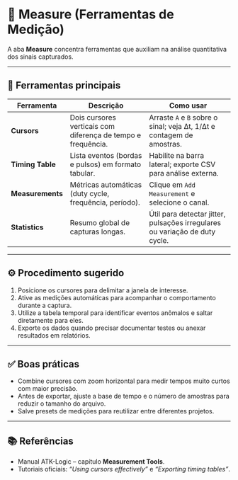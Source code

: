 # 🧮 Measure (Ferramentas de Medição)

A aba **Measure** concentra ferramentas que auxiliam na análise quantitativa dos sinais capturados.

---

## 📏 Ferramentas principais

| Ferramenta | Descrição | Como usar |
| --- | --- | --- |
| **Cursors** | Dois cursores verticais com diferença de tempo e frequência. | Arraste `A` e `B` sobre o sinal; veja Δt, 1/Δt e contagem de amostras. |
| **Timing Table** | Lista eventos (bordas e pulsos) em formato tabular. | Habilite na barra lateral; exporte CSV para análise externa. |
| **Measurements** | Métricas automáticas (duty cycle, frequência, período). | Clique em `Add Measurement` e selecione o canal. |
| **Statistics** | Resumo global de capturas longas. | Útil para detectar jitter, pulsações irregulares ou variação de duty cycle. |

---

## ⚙️ Procedimento sugerido

1. Posicione os cursores para delimitar a janela de interesse.
2. Ative as medições automáticas para acompanhar o comportamento durante a captura.
3. Utilize a tabela temporal para identificar eventos anômalos e saltar diretamente para eles.
4. Exporte os dados quando precisar documentar testes ou anexar resultados em relatórios.

---

## ✅ Boas práticas

- Combine cursores com zoom horizontal para medir tempos muito curtos com maior precisão.
- Antes de exportar, ajuste a base de tempo e o número de amostras para reduzir o tamanho do arquivo.
- Salve presets de medições para reutilizar entre diferentes projetos.

---

## 📚 Referências

- Manual ATK-Logic – capítulo **Measurement Tools**.
- Tutoriais oficiais: *“Using cursors effectively”* e *“Exporting timing tables”*.
